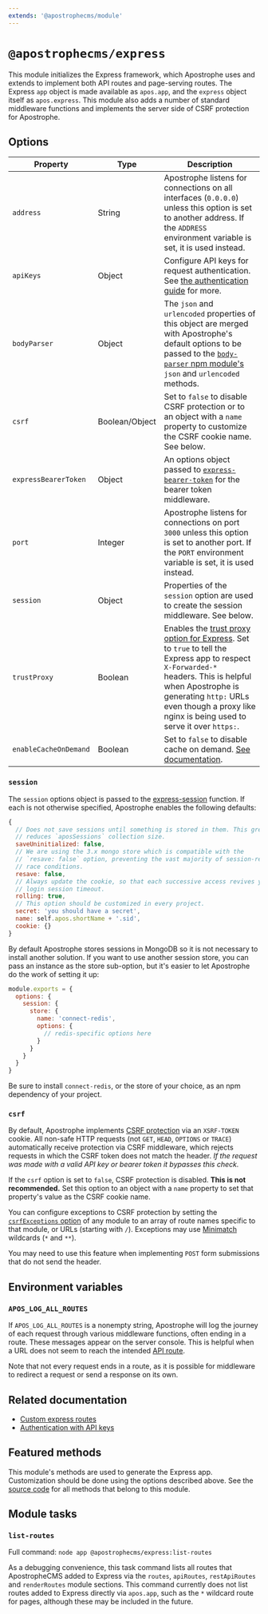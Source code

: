 ```yaml
---
extends: '@apostrophecms/module'
---
```


# `@apostrophecms/express`

<AposRefExtends :module="$frontmatter.extends" />

This module initializes the Express framework, which Apostrophe uses and extends to implement both API routes and page-serving routes. The Express `app` object is made available as `apos.app`, and the `express` object itself as `apos.express`. This module also adds a number of standard middleware functions and implements the server side of CSRF protection for Apostrophe.

## Options

|  Property | Type | Description |
|---|---|---|
|`address` | String | Apostrophe listens for connections on all interfaces (`0.0.0.0`) unless this option is set to another address. If the `ADDRESS` environment variable is set, it is used instead. |
|`apiKeys` | Object | Configure API keys for request authentication. See [the authentication guide](/reference/api/authentication.md#api-keys) for more. |
|`bodyParser` | Object | The `json` and `urlencoded` properties of this object are merged with Apostrophe's default options to be passed to the [`body-parser` npm module's](https://www.npmjs.com/package/body-parser) `json` and `urlencoded` methods. |
|`csrf` | Boolean/Object | Set to `false` to disable CSRF protection or to an object with a `name` property to customize the CSRF cookie name. See below. |
|`expressBearerToken` | Object | An options object passed to [`express-bearer-token`](https://www.npmjs.com/package/express-bearer-token) for the bearer token middleware. |
|`port` | Integer | Apostrophe listens for connections on port `3000` unless this option is set to another port. If the `PORT` environment variable is set, it is used instead. |
|`session` | Object | Properties of the `session` option are used to create the session middleware. See below. |
|`trustProxy` | Boolean | Enables the [trust proxy option for Express](https://expressjs.com/en/api.html#trust.proxy.options.table). Set to `true` to tell the Express app to  respect `X-Forwarded-* ` headers. This is helpful when Apostrophe is generating `http:` URLs even though a proxy like nginx is being used to serve it over `https:`. |
|`enableCacheOnDemand` | Boolean | Set to `false` to disable cache on demand. [See documentation](/guide/caching.html#express-cache-on-demand). |

### `session`

The `session` options object is passed to the
[express-session](https://npmjs.org/package/express-session) function. If each is not otherwise specified, Apostrophe enables the following defaults:

```javascript
{
  // Does not save sessions until something is stored in them. This greatly
  // reduces `aposSessions` collection size.
  saveUninitialized: false,
  // We are using the 3.x mongo store which is compatible with the
  // `resave: false` option, preventing the vast majority of session-related
  // race conditions.
  resave: false,
  // Always update the cookie, so that each successive access revives your
  // login session timeout.
  rolling: true,
  // This option should be customized in every project.
  secret: 'you should have a secret',
  name: self.apos.shortName + '.sid',
  cookie: {}
}
```

By default Apostrophe stores sessions in MongoDB so it is not necessary to install another solution. If you want to use another session store, you can pass an instance as the store sub-option, but it's easier to let Apostrophe do the work of setting it up:

<AposCodeBlock>

  ```javascript
  module.exports = {
    options: {
      session: {
        store: {
          name: 'connect-redis',
          options: {
            // redis-specific options here
          }
        }
      }
    }
  }
  ```
  <template v-slot:caption>
    modules/@apostrophecms/express/index.js
  </template>
</AposCodeBlock>

Be sure to install `connect-redis`, or the store of your choice, as an npm dependency of your project.

### `csrf`

By default, Apostrophe implements [CSRF protection](https://en.wikipedia.org/wiki/Cross-site_request_forgery) via an `XSRF-TOKEN` cookie. All non-safe HTTP requests (not `GET`, `HEAD`, `OPTIONS` or `TRACE`) automatically receive protection via CSRF middleware, which rejects requests in which the CSRF token does not match the header. *If the request was made with a valid API key or bearer token it bypasses this check.*

If the `csrf` option is set to `false`, CSRF protection is disabled. **This is not recommended.** Set this option to an object with a `name` property to set that property's value as the CSRF cookie name.

You can configure exceptions to CSRF protection by setting the [`csrfExceptions` option](/reference/module-api/module-options.md#csrfexceptions) of any module to an array of route names specific to that module, or URLs (starting with `/`). Exceptions may use [Minimatch](https://github.com/isaacs/minimatch) wildcards (`*` and `**`).

You may need to use this feature when implementing `POST` form submissions that do not send the header.

## Environment variables

### `APOS_LOG_ALL_ROUTES`

If `APOS_LOG_ALL_ROUTES` is a nonempty string, Apostrophe will log the journey of each request through various middleware functions, often ending in a route. These messages appear on the server console. This is helpful when a URL does not seem to reach the intended [API route](../module-api/module-overview.md#restapiroutes-self).

Note that not every request ends in a route, as it is possible for middleware to redirect a request or send a response on its own.

## Related documentation

- [Custom express routes](/reference/module-api/module-overview.md#routes-self)
- [Authentication with API keys](/reference/api/authentication.md#api-keys)

## Featured methods

This module's methods are used to generate the Express app. Customization should be done using the options described above. See the [source code](https://github.com/apostrophecms/apostrophe/blob/main/modules/%40apostrophecms/express/index.js) for all methods that belong to this module.
<!-- Some are used within the module and would just create noise here. -->

## Module tasks

### `list-routes`

Full command: `node app @apostrophecms/express:list-routes`

As a debugging convenience, this task command lists all routes that ApostropheCMS added to Express via the `routes`, `apiRoutes`, `restApiRoutes` and `renderRoutes` module sections. This command currently does not list routes added to Express directly via `apos.app`, such as the `*` wildcard route for pages, although these may be included in the future.
